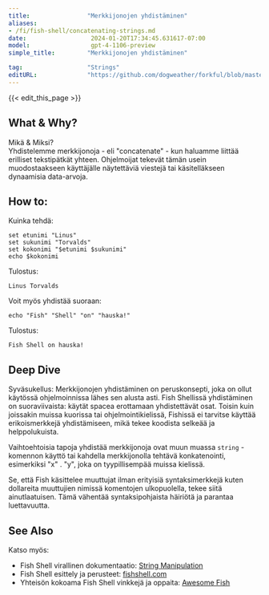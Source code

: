 ```yaml
---
title:                "Merkkijonojen yhdistäminen"
aliases:
- /fi/fish-shell/concatenating-strings.md
date:                  2024-01-20T17:34:45.631617-07:00
model:                 gpt-4-1106-preview
simple_title:         "Merkkijonojen yhdistäminen"

tag:                  "Strings"
editURL:              "https://github.com/dogweather/forkful/blob/master/content/fi/fish-shell/concatenating-strings.md"
---
```


{{< edit_this_page >}}

## What & Why?
Mikä & Miksi?  
Yhdistelemme merkkijonoja - eli "concatenate" - kun haluamme liittää erilliset tekstipätkät yhteen. Ohjelmoijat tekevät tämän usein muodostaakseen käyttäjälle näytettäviä viestejä tai käsitelläkseen dynaamisia data-arvoja.

## How to:
Kuinka tehdä:
```Fish Shell
set etunimi "Linus"
set sukunimi "Torvalds"
set kokonimi "$etunimi $sukunimi"
echo $kokonimi
```
Tulostus:
```
Linus Torvalds
```

Voit myös yhdistää suoraan:
```Fish Shell
echo "Fish" "Shell" "on" "hauska!"
```
Tulostus:
```
Fish Shell on hauska!
```

## Deep Dive
Syväsukellus:
Merkkijonojen yhdistäminen on peruskonsepti, joka on ollut käytössä ohjelmoinnissa lähes sen alusta asti. Fish Shellissä yhdistäminen on suoraviivaista: käytät spacea erottamaan yhdistettävät osat. Toisin kuin joissakin muissa kuorissa tai ohjelmointikielissä, Fishissä ei tarvitse käyttää erikoismerkkejä yhdistämiseen, mikä tekee koodista selkeää ja helppolukuista.

Vaihtoehtoisia tapoja yhdistää merkkijonoja ovat muun muassa `string` -komennon käyttö tai kahdella merkkijonolla tehtävä konkatenointi, esimerkiksi "x" . "y", joka on tyypillisempää muissa kielissä.

Se, että Fish käsittelee muuttujat ilman erityisiä syntaksimerkkejä kuten dollareita muuttujien nimissä komentojen ulkopuolella, tekee siitä ainutlaatuisen. Tämä vähentää syntaksipohjaista häiriötä ja parantaa luettavuutta.

## See Also
Katso myös:

- Fish Shell virallinen dokumentaatio: [String Manipulation](https://fishshell.com/docs/current/index.html#syntax-string)
- Fish Shell esittely ja perusteet: [fishshell.com](https://fishshell.com)
- Yhteisön kokoama Fish Shell vinkkejä ja oppaita: [Awesome Fish](https://github.com/jorgebucaran/awesome.fish)
